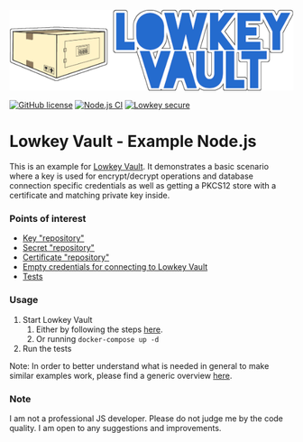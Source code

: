 ![LowkeyVault](https://raw.githubusercontent.com/nagyesta/lowkey-vault/main/.github/assets/LowkeyVault-logo-full.png)

[![GitHub license](https://img.shields.io/github/license/nagyesta/lowkey-vault-example-nodejs?color=informational)](https://raw.githubusercontent.com/nagyesta/lowkey-vault-example-nodejs/main/LICENSE)
[![Node.js CI](https://img.shields.io/github/actions/workflow/status/nagyesta/lowkey-vault-example-nodejs/nodejs.yml?logo=github&branch=main)](https://github.com/nagyesta/lowkey-vault-example-nodejs/actions/workflows/nodejs.yml)
[![Lowkey secure](https://img.shields.io/badge/lowkey-secure-0066CC)](https://github.com/nagyesta/lowkey-vault)

# Lowkey Vault - Example Node.js

This is an example for [Lowkey Vault](https://github.com/nagyesta/lowkey-vault). It demonstrates a basic scenario where
a key is used for encrypt/decrypt operations and database connection specific credentials as well as getting a PKCS12
store with a certificate and matching private key inside.

### Points of interest

* [Key "repository"](test/index.test.js#L8)
* [Secret "repository"](test/index.test.js#L37)
* [Certificate "repository"](test/index.test.js#L58)
* [Empty credentials for connecting to Lowkey Vault](test/index.test.js#L70)
* [Tests](test/index.test.js#L80)

### Usage

1. Start Lowkey Vault 
   1. Either by following the steps [here](https://github.com/nagyesta/lowkey-vault#quick-start-guide).
   2. Or running ```docker-compose up -d```
2. Run the tests

Note: In order to better understand what is needed in general to make similar examples work, please find a generic overview 
[here](https://github.com/nagyesta/lowkey-vault/wiki/Example:-How-can-you-use-Lowkey-Vault-in-your-tests).

### Note

I am not a professional JS developer. Please do not judge me by the code quality. I am open to any suggestions and
improvements.
